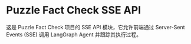 # Puzzle Fact Check SSE API

这是 Puzzle Fact Check 项目的 SSE API 模块，它允许前端通过 Server-Sent Events (SSE) 调用 LangGraph Agent 并跟踪其执行过程。

